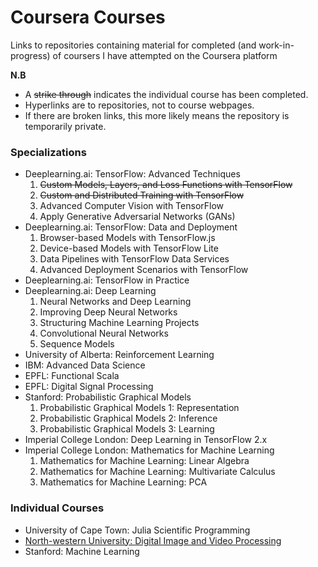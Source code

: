# Coursera Courses

Links to repositories containing material for completed (and work-in-progress) of coursers I have
attempted on the Coursera platform

**N.B**
- A ~~strike through~~ indicates the individual course has been completed.
- Hyperlinks are to repositories, not to course webpages.
- If there are broken links, this more likely means the repository is temporarily private.

### Specializations

* Deeplearning.ai: TensorFlow: Advanced Techniques
    1. ~~Custom Models, Layers, and Loss Functions with TensorFlow~~
    2. ~~Custom and Distributed Training with TensorFlow~~
    3. Advanced Computer Vision with TensorFlow
    4. Apply Generative Adversarial Networks (GANs)
* Deeplearning.ai: TensorFlow: Data and Deployment
    1. Browser-based Models with TensorFlow.js
    2. Device-based Models with TensorFlow Lite
    3. Data Pipelines with TensorFlow Data Services
    4. Advanced Deployment Scenarios with TensorFlow
* Deeplearning.ai: TensorFlow in Practice
* Deeplearning.ai: Deep Learning
    1. Neural Networks and Deep Learning
    2. Improving Deep Neural Networks
    3. Structuring Machine Learning Projects
    4. Convolutional Neural Networks
    5. Sequence Models
* University of Alberta: Reinforcement Learning
* IBM: Advanced Data Science
* EPFL: Functional Scala
* EPFL: Digital Signal Processing
* Stanford: Probabilistic Graphical Models
    1. Probabilistic Graphical Models 1: Representation
    2. Probabilistic Graphical Models 2: Inference
    3. Probabilistic Graphical Models 3: Learning
* Imperial College London: Deep Learning in TensorFlow 2.x
* Imperial College London: Mathematics for Machine Learning
    1. Mathematics for Machine Learning: Linear Algebra
    2. Mathematics for Machine Learning: Multivariate Calculus
    3. Mathematics for Machine Learning: PCA

### Individual Courses

* University of Cape Town: Julia Scientific Programming
* [North-western University: Digital Image and Video Processing](https://github.com/tallamjr/nw-image-video-processing)
* Stanford: Machine Learning

